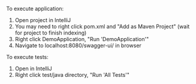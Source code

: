 To execute application:

1. Open project in IntelliJ
2. You may need to right click pom.xml and "Add as Maven Project" (wait for project to finish indexing)
3. Right click DemoApplication, "Run 'DemoApplication'"
4. Navigate to localhost:8080/swagger-ui/ in browser

To execute tests:

1. Open in IntelliJ 
2. Right click test/java directory, "Run 'All Tests'"